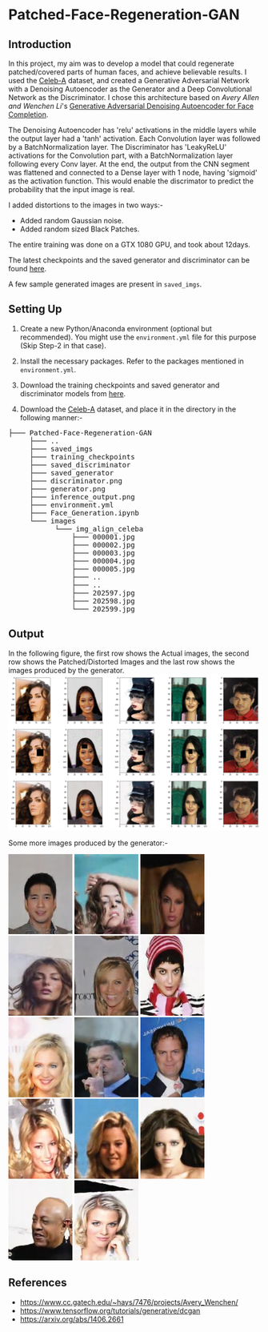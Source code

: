 # Patched-Face-Regeneration-GAN

## Introduction
In this project, my aim was to develop a model that could regenerate patched/covered parts of human faces, and achieve believable results. I used the [Celeb-A](https://www.kaggle.com/jessicali9530/celeba-dataset) dataset, and created a Generative Adversarial Network with a Denoising Autoencoder as the Generator and a Deep Convolutional Network as the Discriminator. I chose this architecture based on *Avery Allen and Wenchen Li*'s [Generative Adversarial Denoising Autoencoder for Face Completion](https://www.cc.gatech.edu/~hays/7476/projects/Avery_Wenchen/).

The Denoising Autoencoder has 'relu' activations in the middle layers while the output layer had a 'tanh' activation. Each Convolution layer was followed by a BatchNormalization layer. The Discriminator has 'LeakyReLU' activations for the Convolution part, with a BatchNormalization layer following every Conv layer. At the end, the output from the CNN segment was flattened and connected to a Dense layer with 1 node, having 'sigmoid' as the activation function. This would enable the discrimator to predict the probability that the input image is real.

I added distortions to the images in two ways:-
- Added random Gaussian noise.
- Added random sized Black Patches.

The entire training was done on a GTX 1080 GPU, and took about 12days.

The latest checkpoints and the saved generator and discriminator can be found [here](https://drive.google.com/drive/folders/13wUgCcENajkPZ4MHz2bHrJtQepyVDvtb?usp=sharing).

A few sample generated images are present in `saved_imgs`.

## Setting Up
1) Create a new Python/Anaconda environment (optional but recommended). You might use the `environment.yml` file for this purpose (Skip Step-2 in that case).

2) Install the necessary packages. Refer to the packages mentioned in `environment.yml`.

3) Download the training checkpoints and saved generator and discriminator models from [here](https://drive.google.com/drive/folders/13wUgCcENajkPZ4MHz2bHrJtQepyVDvtb?usp=sharing).

3) Download the [Celeb-A](https://www.kaggle.com/jessicali9530/celeba-dataset) dataset, and place it in the directory in the following manner:-
<pre>
├─── Patched-Face-Regeneration-GAN
     ├─── ..
     ├─── saved_imgs     
     ├─── training_checkpoints
     ├─── saved_discriminator
     ├─── saved_generator
     ├─── discriminator.png
     ├─── generator.png
     ├─── inference_output.png
     ├─── environment.yml
     ├─── Face_Generation.ipynb    
     └─── images 
           └─── img_align_celeba
               ├─── 000001.jpg
               ├─── 000002.jpg
               ├─── 000003.jpg
               ├─── 000004.jpg
               ├─── 000005.jpg
               ├─── ..
               ├─── ..
               ├─── 202597.jpg
               ├─── 202598.jpg
               └─── 202599.jpg
</pre>

## Output
In the following figure, the first row shows the Actual images, the second row shows the Patched/Distorted Images and the last row shows the images produced by the generator.
![Pic1](inference_output.png?raw=true)

Some more images produced by the generator:- 

![Pic1](./saved_imgs/image997_1.jpg?raw=true) ![Pic2](./saved_imgs/image997_2.jpg?raw=true) ![Pic3](./saved_imgs/image997_3.jpg?raw=true) ![Pic4](./saved_imgs/image997_4.jpg?raw=true) ![Pic5](./saved_imgs/image997_5.jpg?raw=true) ![Pic6](./saved_imgs/image998_1.jpg?raw=true) ![Pic7](./saved_imgs/image998_2.jpg?raw=true) ![Pic8](./saved_imgs/image998_3.jpg?raw=true) ![Pic9](./saved_imgs/image998_4.jpg?raw=true) ![Pic10](./saved_imgs/image999_2.jpg?raw=true) ![Pic11](./saved_imgs/image999_3.jpg?raw=true) ![Pic12](./saved_imgs/image999_5.jpg?raw=true) ![Pic13](./saved_imgs/image1000_1.jpg?raw=true) ![Pic14](./saved_imgs/image1000_5.jpg?raw=true)

## References
- https://www.cc.gatech.edu/~hays/7476/projects/Avery_Wenchen/
- https://www.tensorflow.org/tutorials/generative/dcgan
- https://arxiv.org/abs/1406.2661
